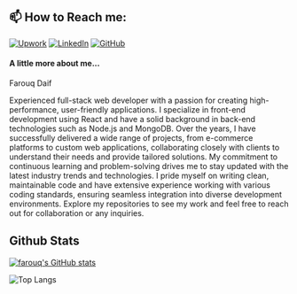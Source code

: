 
<h2 align="left"><b>📫 How to Reach me:</b></h2>

[![Upwork](https://img.shields.io/badge/UpWork-6FDA44?style=for-the-badge&logo=Upwork&logoColor=white)](https://www.upwork.com/freelancers/daiffarouq)
[![LinkedIn](https://img.shields.io/badge/linkedin-%230077B5.svg?style=for-the-badge&logo=linkedin&logoColor=white)](https://www.linkedin.com/in/farouqdaif/)
  <a href="https://github.com/farouqdaif">
    <img src="https://img.shields.io/badge/github-%2312100E.svg?style=for-the-badge&logo=github&logoColor=white" alt="GitHub">
  </a>

<h4>A little more about me...</h4>

<div>
  <p>Farouq Daif</p>
  <p>Experienced full-stack web developer with a passion for creating high-performance, user-friendly applications. I specialize in front-end development using React and have a solid background in back-end technologies such as Node.js and MongoDB. Over the years, I have successfully delivered a wide range of projects, from e-commerce platforms to custom web applications, collaborating closely with clients to understand their needs and provide tailored solutions. My commitment to continuous learning and problem-solving drives me to stay updated with the latest industry trends and technologies. I pride myself on writing clean, maintainable code and have extensive experience working with various coding standards, ensuring seamless integration into diverse development environments. Explore my repositories to see my work and feel free to reach out for collaboration or any inquiries.

</p>
</div>

## **Github Stats**
[![farouq's GitHub stats](https://github-readme-stats.vercel.app/api?username=farouqdaif1)](https://github.com/farouqdaif1)


 ![Top Langs](https://github-readme-stats.vercel.app/api/top-langs/?username=farouqdaif1&layout=compact)


